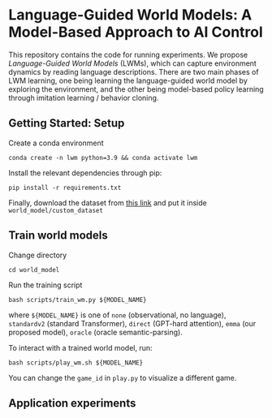 # Language-Guided World Models: A Model-Based Approach to AI Control
This repository contains the code for running experiments. We propose *Language-Guided World Models* (LWMs), which can capture environment dynamics by reading language descriptions. There are two main phases of LWM learning, one being learning the language-guided world model by exploring the environment, and the other being model-based policy learning through imitation learning / behavior cloning.

## Getting Started: Setup

Create a conda environment

`conda create -n lwm python=3.9 && conda activate lwm`

Install the relevant dependencies through pip:

`pip install -r requirements.txt`

Finally, download the dataset from [this link](https://drive.google.com/file/d/12SSqm_oATfF-eSvU_DBjlvzS38DdIz87/view?usp=sharing) and put it inside `world_model/custom_dataset`

## Train world models

Change directory

`cd world_model`

Run the training script

`bash scripts/train_wm.py ${MODEL_NAME}`

where `${MODEL_NAME}` is one of `none` (observational, no language), `standardv2` (standard Transformer), `direct` (GPT-hard attention), `emma` (our proposed model), `oracle` (oracle semantic-parsing).

To interact with a trained world model, run:

`bash scripts/play_wm.sh ${MODEL_NAME}`

You can change the `game_id` in `play.py` to visualize a different game.

## Application experiments






